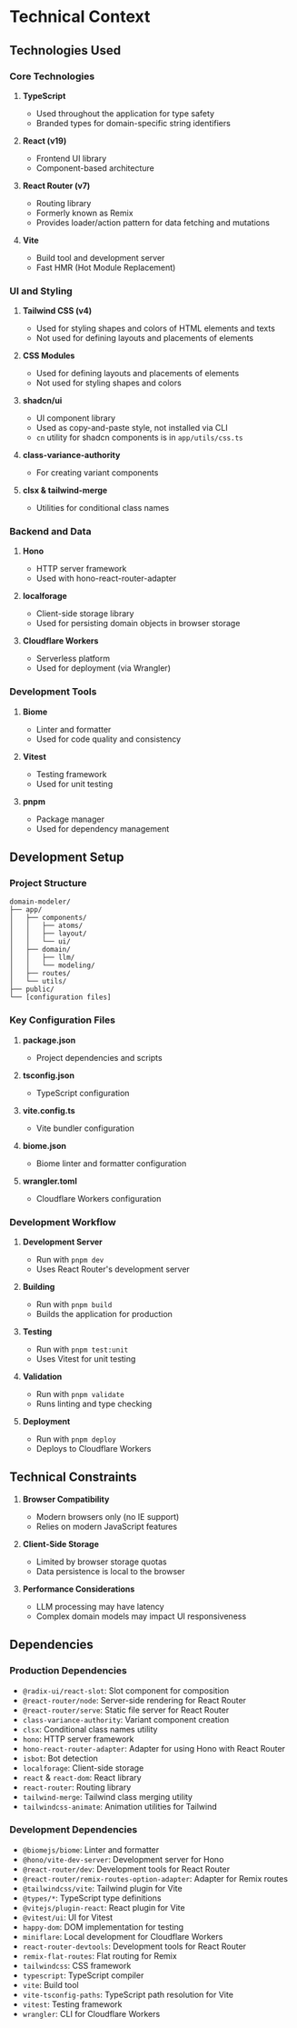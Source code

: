# Technical Context

## Technologies Used

### Core Technologies

1. **TypeScript**
   - Used throughout the application for type safety
   - Branded types for domain-specific string identifiers

2. **React (v19)**
   - Frontend UI library
   - Component-based architecture

3. **React Router (v7)**
   - Routing library
   - Formerly known as Remix
   - Provides loader/action pattern for data fetching and mutations

4. **Vite**
   - Build tool and development server
   - Fast HMR (Hot Module Replacement)

### UI and Styling

1. **Tailwind CSS (v4)**
   - Used for styling shapes and colors of HTML elements and texts
   - Not used for defining layouts and placements of elements

2. **CSS Modules**
   - Used for defining layouts and placements of elements
   - Not used for styling shapes and colors

3. **shadcn/ui**
   - UI component library
   - Used as copy-and-paste style, not installed via CLI
   - `cn` utility for shadcn components is in `app/utils/css.ts`

4. **class-variance-authority**
   - For creating variant components

5. **clsx & tailwind-merge**
   - Utilities for conditional class names

### Backend and Data

1. **Hono**
   - HTTP server framework
   - Used with hono-react-router-adapter

2. **localforage**
   - Client-side storage library
   - Used for persisting domain objects in browser storage

3. **Cloudflare Workers**
   - Serverless platform
   - Used for deployment (via Wrangler)

### Development Tools

1. **Biome**
   - Linter and formatter
   - Used for code quality and consistency

2. **Vitest**
   - Testing framework
   - Used for unit testing

3. **pnpm**
   - Package manager
   - Used for dependency management

## Development Setup

### Project Structure

```
domain-modeler/
├── app/
│   ├── components/
│   │   ├── atoms/
│   │   ├── layout/
│   │   └── ui/
│   ├── domain/
│   │   ├── llm/
│   │   └── modeling/
│   ├── routes/
│   └── utils/
├── public/
└── [configuration files]
```

### Key Configuration Files

1. **package.json**
   - Project dependencies and scripts

2. **tsconfig.json**
   - TypeScript configuration

3. **vite.config.ts**
   - Vite bundler configuration

4. **biome.json**
   - Biome linter and formatter configuration

5. **wrangler.toml**
   - Cloudflare Workers configuration

### Development Workflow

1. **Development Server**
   - Run with `pnpm dev`
   - Uses React Router's development server

2. **Building**
   - Run with `pnpm build`
   - Builds the application for production

3. **Testing**
   - Run with `pnpm test:unit`
   - Uses Vitest for unit testing

4. **Validation**
   - Run with `pnpm validate`
   - Runs linting and type checking

5. **Deployment**
   - Run with `pnpm deploy`
   - Deploys to Cloudflare Workers

## Technical Constraints

1. **Browser Compatibility**
   - Modern browsers only (no IE support)
   - Relies on modern JavaScript features

2. **Client-Side Storage**
   - Limited by browser storage quotas
   - Data persistence is local to the browser

3. **Performance Considerations**
   - LLM processing may have latency
   - Complex domain models may impact UI responsiveness

## Dependencies

### Production Dependencies

- `@radix-ui/react-slot`: Slot component for composition
- `@react-router/node`: Server-side rendering for React Router
- `@react-router/serve`: Static file server for React Router
- `class-variance-authority`: Variant component creation
- `clsx`: Conditional class names utility
- `hono`: HTTP server framework
- `hono-react-router-adapter`: Adapter for using Hono with React Router
- `isbot`: Bot detection
- `localforage`: Client-side storage
- `react` & `react-dom`: React library
- `react-router`: Routing library
- `tailwind-merge`: Tailwind class merging utility
- `tailwindcss-animate`: Animation utilities for Tailwind

### Development Dependencies

- `@biomejs/biome`: Linter and formatter
- `@hono/vite-dev-server`: Development server for Hono
- `@react-router/dev`: Development tools for React Router
- `@react-router/remix-routes-option-adapter`: Adapter for Remix routes
- `@tailwindcss/vite`: Tailwind plugin for Vite
- `@types/*`: TypeScript type definitions
- `@vitejs/plugin-react`: React plugin for Vite
- `@vitest/ui`: UI for Vitest
- `happy-dom`: DOM implementation for testing
- `miniflare`: Local development for Cloudflare Workers
- `react-router-devtools`: Development tools for React Router
- `remix-flat-routes`: Flat routing for Remix
- `tailwindcss`: CSS framework
- `typescript`: TypeScript compiler
- `vite`: Build tool
- `vite-tsconfig-paths`: TypeScript path resolution for Vite
- `vitest`: Testing framework
- `wrangler`: CLI for Cloudflare Workers

